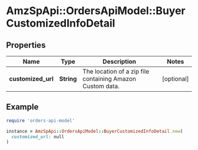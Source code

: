 # AmzSpApi::OrdersApiModel::BuyerCustomizedInfoDetail

## Properties

| Name | Type | Description | Notes |
| ---- | ---- | ----------- | ----- |
| **customized_url** | **String** | The location of a zip file containing Amazon Custom data. | [optional] |

## Example

```ruby
require 'orders-api-model'

instance = AmzSpApi::OrdersApiModel::BuyerCustomizedInfoDetail.new(
  customized_url: null
)
```

